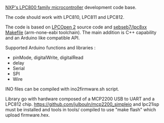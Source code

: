 [NXP's LPC800 family microcontroller](http://www.nxp.com/products/microcontrollers/cortex_m0_m0/lpc800/) development code base.

The code should work with LPC810, LPC811 and LPC812.

The code is based on [LPCOpen 2](http://www.lpcware.com/content/nxpfile/lpcopen-software-development-platform-lpc8xx-packages) source code and [sebseb7/lpc8xx Makefile](https://github.com/sebseb7/lpc8xx) (arm-none-eabi toolchain). The main addition is C++ capability and an Arduino like compatible API.

Supported Arduino functions and libraries :

* pinMode, digitalWrite, digitalRead
* delay
* Serial
* SPI
* Wire

INO files can be compiled with ino2firmware.sh script.

Library go with hardware composed of a MCP2200 USB to UART and a LPC812 chip.
https://github.com/julbouln/mcp2200_simpleio and lpc21isp must be installed and tools in tools/ compiled to use "make flash" which upload firmware.hex.
